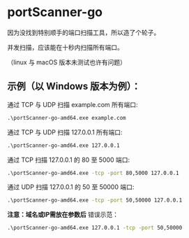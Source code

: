 # portScanner-go


因为没找到特别顺手的端口扫描工具，所以造了个轮子。

并发扫描，应该能在十秒内扫描所有端口。

（linux 与 macOS 版本未测试也许有问题）

## 示例（以 Windows 版本为例）：
通过 TCP 与 UDP 扫描 example.com 所有端口:
```cmd
.\portScanner-go-amd64.exe example.com
```


通过 TCP 与 UDP 扫描 127.0.0.1 所有端口:
```cmd
.\portScanner-go-amd64.exe 127.0.0.1
```


通过 TCP  扫描 127.0.0.1 的 80 至 5000 端口:
```cmd
.\portScanner-go-amd64.exe -tcp -port 80,5000 127.0.0.1
```


通过 UDP  扫描 127.0.0.1 的 50 至 50000 端口:
```cmd
.\portScanner-go-amd64.exe -tcp -port 50,50000 127.0.0.1
```


**注意：域名或IP需放在参数后**
错误示范：
```cmd
.\portScanner-go-amd64.exe 127.0.0.1 -tcp -port 50,50000
```